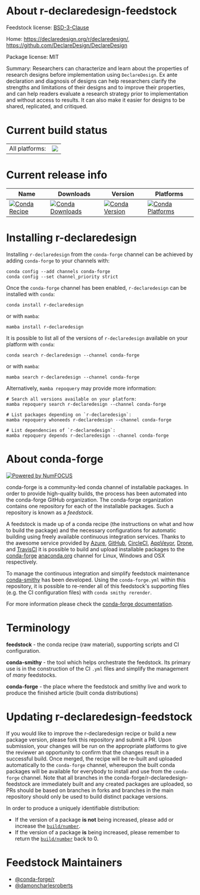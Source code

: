 About r-declaredesign-feedstock
===============================

Feedstock license: [BSD-3-Clause](https://github.com/conda-forge/r-declaredesign-feedstock/blob/main/LICENSE.txt)

Home: https://declaredesign.org/r/declaredesign/, https://github.com/DeclareDesign/DeclareDesign

Package license: MIT

Summary: Researchers can characterize and learn about the properties of research designs before implementation using `DeclareDesign`. Ex ante declaration and diagnosis of designs can help researchers clarify the strengths and limitations of their designs and to improve their properties, and can help readers evaluate a research strategy prior to implementation and without access to results. It can also make it easier for designs to be shared, replicated, and critiqued.

Current build status
====================


<table><tr><td>All platforms:</td>
    <td>
      <a href="https://dev.azure.com/conda-forge/feedstock-builds/_build/latest?definitionId=15497&branchName=main">
        <img src="https://dev.azure.com/conda-forge/feedstock-builds/_apis/build/status/r-declaredesign-feedstock?branchName=main">
      </a>
    </td>
  </tr>
</table>

Current release info
====================

| Name | Downloads | Version | Platforms |
| --- | --- | --- | --- |
| [![Conda Recipe](https://img.shields.io/badge/recipe-r--declaredesign-green.svg)](https://anaconda.org/conda-forge/r-declaredesign) | [![Conda Downloads](https://img.shields.io/conda/dn/conda-forge/r-declaredesign.svg)](https://anaconda.org/conda-forge/r-declaredesign) | [![Conda Version](https://img.shields.io/conda/vn/conda-forge/r-declaredesign.svg)](https://anaconda.org/conda-forge/r-declaredesign) | [![Conda Platforms](https://img.shields.io/conda/pn/conda-forge/r-declaredesign.svg)](https://anaconda.org/conda-forge/r-declaredesign) |

Installing r-declaredesign
==========================

Installing `r-declaredesign` from the `conda-forge` channel can be achieved by adding `conda-forge` to your channels with:

```
conda config --add channels conda-forge
conda config --set channel_priority strict
```

Once the `conda-forge` channel has been enabled, `r-declaredesign` can be installed with `conda`:

```
conda install r-declaredesign
```

or with `mamba`:

```
mamba install r-declaredesign
```

It is possible to list all of the versions of `r-declaredesign` available on your platform with `conda`:

```
conda search r-declaredesign --channel conda-forge
```

or with `mamba`:

```
mamba search r-declaredesign --channel conda-forge
```

Alternatively, `mamba repoquery` may provide more information:

```
# Search all versions available on your platform:
mamba repoquery search r-declaredesign --channel conda-forge

# List packages depending on `r-declaredesign`:
mamba repoquery whoneeds r-declaredesign --channel conda-forge

# List dependencies of `r-declaredesign`:
mamba repoquery depends r-declaredesign --channel conda-forge
```


About conda-forge
=================

[![Powered by
NumFOCUS](https://img.shields.io/badge/powered%20by-NumFOCUS-orange.svg?style=flat&colorA=E1523D&colorB=007D8A)](https://numfocus.org)

conda-forge is a community-led conda channel of installable packages.
In order to provide high-quality builds, the process has been automated into the
conda-forge GitHub organization. The conda-forge organization contains one repository
for each of the installable packages. Such a repository is known as a *feedstock*.

A feedstock is made up of a conda recipe (the instructions on what and how to build
the package) and the necessary configurations for automatic building using freely
available continuous integration services. Thanks to the awesome service provided by
[Azure](https://azure.microsoft.com/en-us/services/devops/), [GitHub](https://github.com/),
[CircleCI](https://circleci.com/), [AppVeyor](https://www.appveyor.com/),
[Drone](https://cloud.drone.io/welcome), and [TravisCI](https://travis-ci.com/)
it is possible to build and upload installable packages to the
[conda-forge](https://anaconda.org/conda-forge) [anaconda.org](https://anaconda.org/)
channel for Linux, Windows and OSX respectively.

To manage the continuous integration and simplify feedstock maintenance
[conda-smithy](https://github.com/conda-forge/conda-smithy) has been developed.
Using the ``conda-forge.yml`` within this repository, it is possible to re-render all of
this feedstock's supporting files (e.g. the CI configuration files) with ``conda smithy rerender``.

For more information please check the [conda-forge documentation](https://conda-forge.org/docs/).

Terminology
===========

**feedstock** - the conda recipe (raw material), supporting scripts and CI configuration.

**conda-smithy** - the tool which helps orchestrate the feedstock.
                   Its primary use is in the construction of the CI ``.yml`` files
                   and simplify the management of *many* feedstocks.

**conda-forge** - the place where the feedstock and smithy live and work to
                  produce the finished article (built conda distributions)


Updating r-declaredesign-feedstock
==================================

If you would like to improve the r-declaredesign recipe or build a new
package version, please fork this repository and submit a PR. Upon submission,
your changes will be run on the appropriate platforms to give the reviewer an
opportunity to confirm that the changes result in a successful build. Once
merged, the recipe will be re-built and uploaded automatically to the
`conda-forge` channel, whereupon the built conda packages will be available for
everybody to install and use from the `conda-forge` channel.
Note that all branches in the conda-forge/r-declaredesign-feedstock are
immediately built and any created packages are uploaded, so PRs should be based
on branches in forks and branches in the main repository should only be used to
build distinct package versions.

In order to produce a uniquely identifiable distribution:
 * If the version of a package **is not** being increased, please add or increase
   the [``build/number``](https://docs.conda.io/projects/conda-build/en/latest/resources/define-metadata.html#build-number-and-string).
 * If the version of a package **is** being increased, please remember to return
   the [``build/number``](https://docs.conda.io/projects/conda-build/en/latest/resources/define-metadata.html#build-number-and-string)
   back to 0.

Feedstock Maintainers
=====================

* [@conda-forge/r](https://github.com/conda-forge/r/)
* [@damoncharlesroberts](https://github.com/damoncharlesroberts/)

